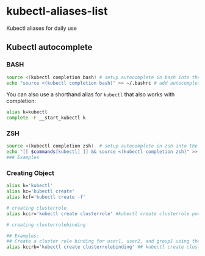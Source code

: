 # kubectl-aliases-list
Kubectl aliases for daily use
## Kubectl autocomplete

### BASH

```bash
source <(kubectl completion bash) # setup autocomplete in bash into the current shell, bash-completion package should be installed first.
echo "source <(kubectl completion bash)" >> ~/.bashrc # add autocomplete permanently to your bash shell.
```

You can also use a shorthand alias for `kubectl` that also works with completion:

```bash
alias k=kubectl
complete -F __start_kubectl k
```

### ZSH

```bash
source <(kubectl completion zsh)  # setup autocomplete in zsh into the current shell
echo "[[ $commands[kubectl] ]] && source <(kubectl completion zsh)" >> ~/.zshrc # add autocomplete permanently to your zsh shell
### Examples
```

### Creating Object 
```sh
alias k='kubectl'
alias kc='kubectl create'
alias kcf='kubectl create -f'     

# creating clusterrole
alias kccr='kubectl create clusterrole' #kubectl create clusterrole pod-reader --verb=get,list,watch --resource=pods

# creating clusterrolebinding

## Examples:
## Create a cluster role binding for user1, user2, and group1 using the cluster-admin cluster role
alias kccrb='kubectl create clusterrolebinding' ## kubectl create clusterrolebinding cluster-admin --clusterrole=cluster-admin --user=user1 --user=user2 --group=group1

```
